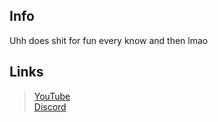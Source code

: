 ## Info
Uhh does shit for fun every know and then lmao

## Links
> [YouTube](https://youtube.com/@bluecolorsin)   
> [Discord](https://discord.com/users/710888357240111144)
